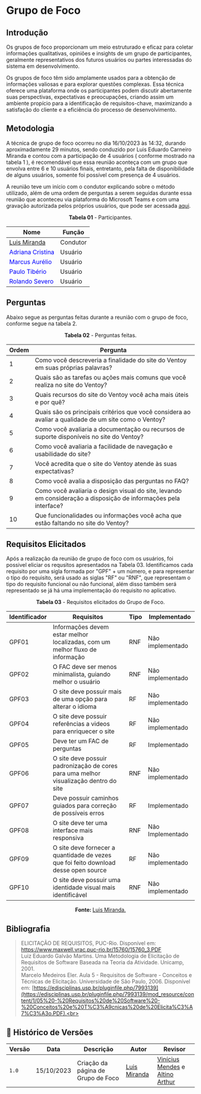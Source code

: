 # Grupo de Foco

## Introdução
Os grupos de foco  proporcionam um meio estruturado e eficaz para coletar informações qualitativas, opiniões e insights de um grupo de participantes, geralmente representativos dos futuros usuários ou partes interessadas do sistema em desenvolvimento.

Os grupos de foco têm sido amplamente usados para a obtenção de informações valiosas e para explorar questões complexas. Essa técnica oferece uma plataforma onde os participantes podem discutir abertamente suas perspectivas, expectativas e preocupações, criando assim um ambiente propício para a identificação de requisitos-chave, maximizando a satisfação do cliente e a eficiência do processo de desenvolvimento.

## Metodologia
A técnica de grupo de foco ocorreu no dia 16/10/2023 às 14:32, durando aproximadamente 29 minutos, sendo conduzido por Luis Eduardo Carneiro Miranda e contou com a participação de 4 usuários ( conforme mostrado na tabela 1 ), é recomendável que essa reunião aconteça com um grupo que envolva entre 6 e 10 usuários finais, entretanto, pela falta de disponibilidade de alguns usuários, somente foi possível com presença 
de 4 usuários.

A reunião teve um início com o condutor explicando sobre o método utilizado, além de uma ordem de perguntas a serem seguidas durante essa reunião que aconteceu via plataforma do Microsoft Teams e com uma gravação autorizada pelos próprios usuários, que pode ser acessada [aqui](https://youtu.be/LGxVsSkCRGY).

<p align="center"><b>Tabela 01</b> - Participantes. </p>

<center>

Nome| Função|
-----|---------|
[Luis Miranda](https://github.com/LimirioGuimaraes) |  Condutor
<span style = "color: blue"> Adriana Cristina</span>      |  Usuário 
<span style = "color: blue"> Marcus Aurélio</span>      |  Usuário
<span style = "color: blue"> Paulo Tibério </span>     |  Usuário
<span style = "color: blue"> Rolando Severo </span>       |  Usuário

</center>

## Perguntas

Abaixo segue as perguntas feitas durante a reunião com o grupo de foco, conforme segue na tabela 2.

<p align="center"><b>Tabela 02</b> - Perguntas feitas. </p>

Ordem | Pergunta| 
|---|-------------|
| 1 | Como você descreveria a finalidade do site do Ventoy em suas próprias palavras? |
| 2 |  Quais são as tarefas ou ações mais comuns que você realiza no site do Ventoy? |
| 3 |  Quais recursos do site do Ventoy você acha mais úteis e por quê? |
| 4 | Quais são os principais critérios que você considera ao avaliar a qualidade de um site como o Ventoy? |
| 5 | Como você avaliaria a documentação ou recursos de suporte disponíveis no site do Ventoy? |
| 6 |  Como você avaliaria a facilidade de navegação e usabilidade do site? |
| 7 |  Você acredita que o site do Ventoy atende às suas expectativas? |
| 8 |  Como você avalia a disposição das perguntas no FAQ? |
| 9 |  Como você avaliaria o design visual do site, levando em consideração a disposição de informações pela interface? |
| 10| Que funcionalidades ou informações você acha que estão faltando no site do Ventoy? |
 
## Requisitos Elicitados 
Após a realização da reunião de grupo de foco com os usuários, foi possivel eliciar os requsitos apresentados na Tabela 03. Identificamos cada requisito por uma sigla formada por "GPF" + um número, e para representar o tipo do requisito, será usado as siglas "RF" ou "RNF", que representam o tipo do requisito funcional ou não funcional, além disso também será representado se já há uma implementação do requisito no aplicativo.

<p align="center"><b>Tabela 03</b> - Requisitos elicitados do Grupo de Foco.</p>

| **Identificador** | **Requisitos** | **Tipo** | **Implementado** |
|--------------|-------------|-----|-----------------|
|GPF01| Informações devem estar melhor localizadas, com um melhor fluxo de informação | RNF | Não implementado |
|GPF02| O FAC deve ser menos minimalista, guiando melhor o usuário | RNF | Não implementado|
|GPF03| O site deve possuir mais de uma opção para alterar o idioma | RF | Não implementado |
|GPF04| O site deve possuir referências a videos para enriquecer o site  | RF | Não implementado |
|GPF05| Deve ter um FAC de perguntas | RF | Implementado |
|GPF06| O site deve possuir padronização de cores para uma melhor visualização dentro do site   | RNF | Não implementado |
|GPF07| Deve possuir caminhos guiados para correção de possíveis erros | RF | Implementado |
|GPF08| O site deve ter uma interface mais responsiva | RNF | Não Implementado |
|GPF09| O site deve fornecer a quantidade de vezes que foi feito download desse open source | RF | Não implementado |
|GPF10| O site deve  possuir uma identidade visual mais identificável | RNF | Não implementado |

<p align="center"><b>Fonte: </b><a href="https://github.com/LuisMiranda10">Luis Miranda.</a></p>

## Bibliografia
>ELICITAÇÃO DE REQUISITOS, PUC-Rio.  Disponível em: https://www.maxwell.vrac.puc-rio.br/15760/15760_3.PDF <br>
>Luiz Eduardo Galvão Martins. Uma Metodologia de Elicitação de Requisitos de Software Baseada na Teoria da Atividade. Unicamp, 2001. <br>
>Marcelo Medeiros Eler. Aula 5 - Requisitos de Software - Conceitos e Técnicas de Elicitação. Universidade de São Paulo, 2006. Disponível em: [https://edisciplinas.usp.br/pluginfile.php/7993139](https://edisciplinas.usp.br/pluginfile.php/7993139/mod_resource/content/1/05%20-%20Requisitos%20de%20Software%20-%20Conceitos%20e%20T%C3%A9cnicas%20de%20Elicita%C3%A7%C3%A3o.PDF).<br>

## 📑 Histórico de Versões
| **Versão**   |   **Data**   | **Descrição** | **Autor** | **Revisor** |
|--------|---------|-----------|--------|---------|
|`1.0`| 15/10/2023 | Criação da página de Grupo de Foco | [Luis Miranda](https://github.com/LuisMiranda10)| [Vinícius Mendes](https://github.com/yabamiah) e [Altino Arthur](https://github.com/arthurrochamoreira)|


